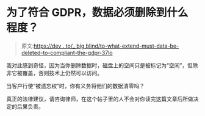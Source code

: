 # 为了符合 GDPR，数据必须删除到什么程度？

> 原文:[https://dev . to/_ big blind/to-what-extend-must-data-be-deleted-to-compliant-the-gdpr-37lo](https://dev.to/_bigblind/to-what-extend-must-data-be-deleted-to-comply-with-the-gdpr-37lo)

我对此感到奇怪，因为当你删除数据时，磁盘上的空间只是被标记为“空闲”，但除非它被覆盖，否则技术上仍然可以访问。

当客户行使“被遗忘权”时，你有义务将他们的数据清零吗？

真正的法律建议，请咨询律师，在这个帖子里的人不会对你读完这篇文章后所做决定的后果负责。